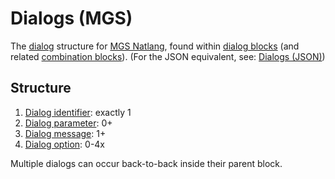 # Dialogs (MGS)

The [dialog](dialogs) structure for [MGS Natlang](mgs/mgs_natlang), found within [dialog blocks](mgs/dialog_block) (and related [combination blocks](mgs/combination_block)). (For the JSON equivalent, see: [Dialogs (JSON)](dialogs/dialogs_json))

## Structure

1. [Dialog identifier](mgs/dialog_identifier): exactly 1
2. [Dialog parameter](mgs/dialog_parameters_mgs): 0+
3. [Dialog message](mgs/dialog_messages_mgs): 1+
4. [Dialog option](mgs/dialog_options_mgs): 0-4x

Multiple dialogs can occur back-to-back inside their parent block.

